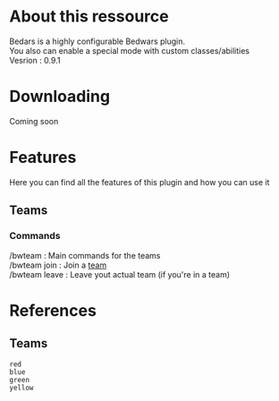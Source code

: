 # About this ressource
Bedars is a highly configurable Bedwars plugin.  
You also can enable a special mode with custom classes/abilities  
Vesrion : 0.9.1

# Downloading
Coming soon

# Features
Here you can find all the features of this plugin and how you can use it
## Teams
### Commands 
/bwteam : Main commands for the teams  
/bwteam join <team> : Join a [team](#teams-1)  
/bwteam leave : Leave yout actual team (if you're in a team)  
    
# References
## Teams
    red
    blue
    green
    yellow
